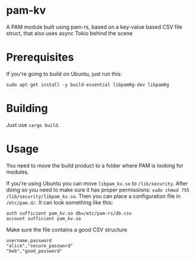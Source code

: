 pam-kv
========

A PAM module built using pam-rs, based on a key-value based CSV file struct, 
that also uses async Tokio behind the scene

# Prerequisites

If you're going to build on Ubuntu, just run this:

```
sudo apt-get install -y build-essential libpam0g-dev libpam0g
```

# Building

Just use `cargo build`.

# Usage

You need to move the build product to a folder where PAM is looking for modules.

If you're using Ubuntu you can move `libpam_kv.so` to `/lib/security`.
After doing so you need to make sure it has proper permissions: `sudo chmod 755 /lib/security/libpam_kv.so`.
Then you can place a configuration file in `/etc/pam.d/`. It can look something like this:

```
auth sufficient pam_kv.so db=/etc/pam-rs/db.csv
account sufficient pam_kv.so
```

Make sure the file contains a good CSV structure

```csv
username,password
"alice","secure_password"
"bob","good_password"
```